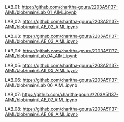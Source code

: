 LAB_01: https://github.com/charitha-gouru/2203A51137-AIML/blob/main/Lab_01_AIML.ipynb

LAB_02: https://github.com/charitha-gouru/2203A51137-AIML/blob/main/LAB_02_AIML.ipynb

LAB_03: https://github.com/charitha-gouru/2203A51137-AIML/blob/main/LAB_03_AIML.ipynb

LAB_04: https://github.com/charitha-gouru/2203A51137-AIML/blob/main/Lab_04_AIML.ipynb

LAB_05: https://github.com/charitha-gouru/2203A51137-AIML/blob/main/LAB_05_AIML.ipynb

LAB_06: https://github.com/charitha-gouru/2203A51137-AIML/blob/main/Lab_06_AIML.ipynb

LAB_07: https://github.com/charitha-gouru/2203A51137-AIML/blob/main/LAB_07_AIML.ipynb

LAB_08: https://github.com/charitha-gouru/2203A51137-AIML/blob/main/LAB_08_AIML.ipynb
